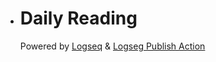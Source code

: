 - # Daily Reading
  
  Powered by [Logseq](https://logseq.com) & [Logseg Publish Action](https://github.com/pengx17/logseq-publish)